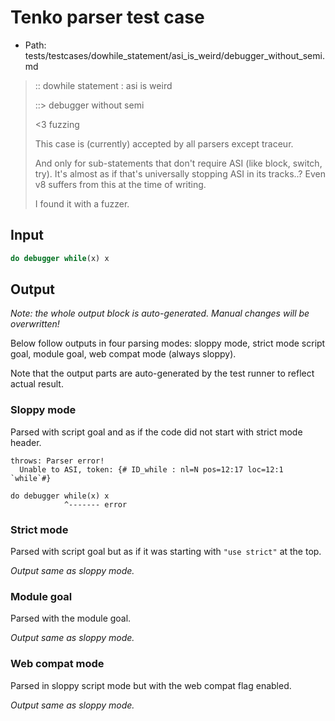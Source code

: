 # Tenko parser test case

- Path: tests/testcases/dowhile_statement/asi_is_weird/debugger_without_semi.md

> :: dowhile statement : asi is weird
>
> ::> debugger without semi
>
> <3 fuzzing
> 
> This case is (currently) accepted by all parsers except traceur.
> 
> And only for sub-statements that don't require ASI (like block, switch, try). It's almost as if that's universally stopping ASI in its tracks..? Even v8 suffers from this at the time of writing.
> 
> I found it with a fuzzer.

## Input

`````js
do debugger while(x) x
`````

## Output

_Note: the whole output block is auto-generated. Manual changes will be overwritten!_

Below follow outputs in four parsing modes: sloppy mode, strict mode script goal, module goal, web compat mode (always sloppy).

Note that the output parts are auto-generated by the test runner to reflect actual result.

### Sloppy mode

Parsed with script goal and as if the code did not start with strict mode header.

`````
throws: Parser error!
  Unable to ASI, token: {# ID_while : nl=N pos=12:17 loc=12:1 `while`#}

do debugger while(x) x
            ^------- error
`````

### Strict mode

Parsed with script goal but as if it was starting with `"use strict"` at the top.

_Output same as sloppy mode._

### Module goal

Parsed with the module goal.

_Output same as sloppy mode._

### Web compat mode

Parsed in sloppy script mode but with the web compat flag enabled.

_Output same as sloppy mode._
